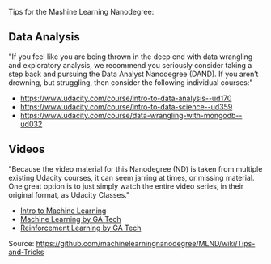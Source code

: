 
Tips for the Mashine Learning Nanodegree:

## Data Analysis
"If you feel like you are being thrown in the deep end with data wrangling and exploratory analysis, we recommend you seriously consider taking a step back and pursuing the Data Analyst Nanodegree (DAND). If you aren’t drowning, but struggling, then consider the following individual courses:"
* https://www.udacity.com/course/intro-to-data-analysis--ud170
* https://www.udacity.com/course/intro-to-data-science--ud359
* https://www.udacity.com/course/data-wrangling-with-mongodb--ud032

## Videos
"Because the video material for this Nanodegree (ND) is taken from multiple existing Udacity courses, it can seem jarring at times, or missing material. One great option is to just simply watch the entire video series, in their original format, as Udacity Classes."
* [Intro to Machine Learning](https://www.udacity.com/course/intro-to-machine-learning--ud120)
* [Machine Learning by GA Tech](https://www.udacity.com/course/machine-learning--ud262)
* [Reinforcement Learning by GA Tech](https://www.udacity.com/course/reinforcement-learning--ud600)


Source: https://github.com/machinelearningnanodegree/MLND/wiki/Tips-and-Tricks
